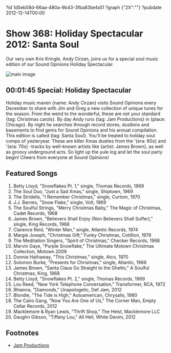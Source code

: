 ?id 1d5eb58d-66aa-480a-9b43-3fba83befa51
?graph {"2X":""}
?pubdate 2012-12-14T00:00

# Show 368: Holiday Spectacular 2012: Santa Soul
Our very own Kris Kringle, Andy Cirzan, joins us for a special soul music edition of our Sound Opinions Holiday Spectacular.

![main image](https://static.soundopinions.org/images/andycirzan.jpg)

## 00:01:45 Special: Holiday Spectacular
Holiday music maven {name: Andy Cirzan} visits Sound Opinions every December to share with Jim and Greg a new collection of unique tunes for the season. From the weird to the wonderful, these are not your standard {tag: Christmas carols}. By day Andy runs {tag: Jam Productions} in {place: Chicago}. By night he searches through record stores, dustbins and basements to find gems for Sound Opinions and his annual compilation. This edition is called {tag: Santa Soul}. You'll be treated to holiday soul comps of yesteryear. These are killer Xmas dusties from the '{era: 60s} and '{era: 70s} -tracks by well-known artists like {artist: James Brown}, as well as groovy underground acts. So light up the yule log and let the soul party begin! Cheers from everyone at Sound Opinions!

## Featured Songs
1. Betty Lloyd, "Snowflakes Pt. 1," single, Thomas Records, 1969
2. The Soul Duo, "Just a Sad Xmas," single, Shiptown, 1969
3. The Stridells, "I Remember Christmas," single, Curtom, 1970
4. J.J. Barnes, "Snow Flake," single, Volt, 1969
5. The Soulful Strings, "Merry Christmas Baby," The Magic of Christmas, Cadet Records, 1968
6. James Brown, "Believers Shall Enjoy (Non Believers Shall Suffer)," single, King Records, 1968
7. Clarence Reid, "Winter Man," single, Atlantic Records, 1974
8. Margie Joseph, "Christmas Gift," Funky Christmas, Cotillion, 1976
9. The Meditation Singers, "Spirit of Christmas," Checker Records, 1968
10. Marvin Gaye, "Purple Snowflake," The Ultimate Motown Christmas Collection, Motown 2009
11. Donnie Hathaway, "This Christmas," single, Atco, 1970
12. Solomon Burke, "Presents for Christmas," single, Atlantic, 1966
13. James Brown, "Santa Claus Go Straight to the Ghetto," A Soulful Christmas, King, 1968
14. Betty Lloyd, "Snowflakes Pt. 2," single, Thomas Records, 1969
15. Lou Reed, "New York Telephone Conversation," Transformer, RCA, 1972
16. Rhianna, "Diamonds," Unapologetic, Def Jam, 2012
17. Blondie, "The Tide is High," Autoamerican, Chrysalis, 1980
18. The Cairo Gang, "Now You Are One of Us," The Corner Man, Empty Cellar Records, 2012
19. Macklemore & Ryan Lewis, "Thrift Shop," The Heist, Macklemore LLC
20. Daughn Gibson, "Tiffany Lou," All Hell, White Denim, 2012

## Footnotes
- [Jam Productions](http://jamusa.com/)
